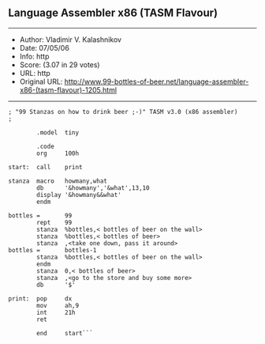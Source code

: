 
## Language Assembler x86 (TASM Flavour) ##
---
- Author: Vladimir V. Kalashnikov
- Date: 07/05/06
- Info: http
- Score:  (3.07 in 29 votes)
- URL: http
- Original URL: http://www.99-bottles-of-beer.net/language-assembler-x86-(tasm-flavour)-1205.html
---

```;
; "99 Stanzas on how to drink beer ;-)" TASM v3.0 (x86 assembler)
;

        .model  tiny

        .code
        org     100h

start:  call    print

stanza  macro   howmany,what
        db      '&howmany','&what',13,10
        display '&howmany&&what'
        endm

bottles =       99
        rept    99
        stanza  %bottles,< bottles of beer on the wall>
        stanza  %bottles,< bottles of beer>
        stanza  ,<take one down, pass it around>
bottles =       bottles-1
        stanza  %bottles,< bottles of beer on the wall>
        endm
        stanza  0,< bottles of beer>
        stanza  ,<go to the store and buy some more>
        db      '$'

print:  pop     dx
        mov     ah,9
        int     21h
        ret

        end     start```